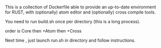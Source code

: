 This is a collection of Dockerfile able to provide an up-to-date environment for RUST, 
with (optionally) atom editor and (optionally) cross compile tools.

You need to run build.sh once per directory (this is a long process).

order is Core
then +Atom
then +Cross

Next time , just launch run.sh in directory and follow instructions.

